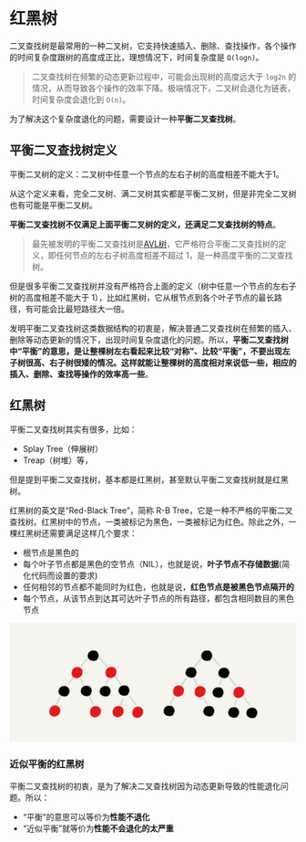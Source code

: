 # 红黑树

二叉查找树是最常用的一种二叉树，它支持快速插入、删除、查找操作，各个操作的时间复杂度跟树的高度成正比，理想情况下，时间复杂度是 `O(logn)`。

> 二叉查找树在频繁的动态更新过程中，可能会出现树的高度远大于 `log2n` 的情况，从而导致各个操作的效率下降。极端情况下，二叉树会退化为链表，时间复杂度会退化到 `O(n)`。

为了解决这个复杂度退化的问题，需要设计一种**平衡二叉查找树**。

## 平衡二叉查找树定义

平衡二叉树的定义：二叉树中任意一个节点的左右子树的高度相差不能大于1。

从这个定义来看，完全二叉树、满二叉树其实都是平衡二叉树，但是非完全二叉树也有可能是平衡二叉树。

**平衡二叉查找树不仅满足上面平衡二叉树的定义，还满足二叉查找树的特点**。

> 最先被发明的平衡二叉查找树是[AVL树](https://zh.wikipedia.org/wiki/AVL%E6%A0%91)，它严格符合平衡二叉查找树的定义，即任何节点的左右子树高度相差不超过 1，是一种高度平衡的二叉查找树。

但是很多平衡二叉查找树并没有严格符合上面的定义（树中任意一个节点的左右子树的高度相差不能大于 1），比如红黑树，它从根节点到各个叶子节点的最长路径，有可能会比最短路径大一倍。

发明平衡二叉查找树这类数据结构的初衷是，解决普通二叉查找树在频繁的插入、删除等动态更新的情况下，出现时间复杂度退化的问题。所以，**平衡二叉查找树中“平衡”的意思，是让整棵树左右看起来比较“对称”、比较“平衡”，不要出现左子树很高、右子树很矮的情况。这样就能让整棵树的高度相对来说低一些，相应的插入、删除、查找等操作的效率高一些**。

## 红黑树

平衡二叉查找树其实有很多，比如：

- Splay Tree（伸展树）
- Treap（树堆）等，

但是提到平衡二叉查找树，基本都是红黑树，甚至默认平衡二叉查找树就是红黑树。

红黑树的英文是“Red-Black Tree”，简称 R-B Tree，它是一种不严格的平衡二叉查找树。红黑树中的节点，一类被标记为黑色，一类被标记为红色。除此之外，一棵红黑树还需要满足这样几个要求：

- 根节点是黑色的
- 每个叶子节点都是黑色的空节点（NIL），也就是说，**叶子节点不存储数据**(简化代码而设置的要求)
- 任何相邻的节点都不能同时为红色，也就是说，**红色节点是被黑色节点隔开的**
- 每个节点，从该节点到达其可达叶子节点的所有路径，都包含相同数目的黑色节点

![image](/images/903ee0dcb62bce2f5b47819541f9069a.jpg)

### 近似平衡的红黑树

平衡二叉查找树的初衷，是为了解决二叉查找树因为动态更新导致的性能退化问题。所以：

- “平衡”的意思可以等价为**性能不退化**
- “近似平衡”就等价为**性能不会退化的太严重**
